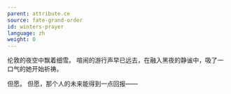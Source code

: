 ```yaml
---
parent: attribute.ce
source: fate-grand-order
id: winters-prayer
language: zh
weight: 0
---
```


伦敦的夜空中飘着细雪。
喧闹的游行声早已远去，在融入黑夜的静谧中，吸了一口气的她开始祈祷。

但愿。
但愿，那个人的未来能得到一点回报——
